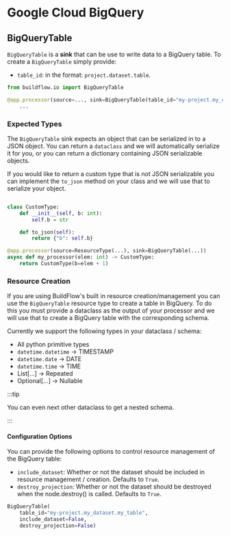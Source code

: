 # Google Cloud BigQuery

## BigQueryTable

`BigQueryTable` is a **sink** that can be use to write data to a BigQuery table. To create a `BigQueryTable` simply provide:

- `table_id`: in the format: `project.dataset.table`.

```python
from buildflow.io import BigQueryTable

@app.processor(source=..., sink=BigQueryTable(table_id="my-project.my_dataset.my_table")) -> MyType:
    ...
```

### Expected Types

The `BigQueryTable` sink expects an object that can be serialized in to a JSON object. You can return a `dataclass` and we will automatically serialize it for you, or you can return a dictionary containing JSON serializable objects.

If you would like to return a custom type that is not JSON serializable you can implement the `to_json` method on your class and we will use that to serialize your object.

```python

class CustomType:
    def __init__(self, b: int):
        self.b = str

    def to_json(self):
        return {"b": self.b}

@app.processor(source=ResourceType(...), sink=BigQueryTable(...))
async def my_processor(elem: int) -> CustomType:
    return CustomType(b=elem + 1)
```

### Resource Creation

If you are using BuildFlow's built in resource creation/management you can use the `BigQueryTable` resource type to create a table in BigQuery. To do this you must provide a dataclass as the output of your processor and we will use that to create a BigQuery table with the corresponding schema.

Currently we support the following types in your dataclass / schema:

- All python primitive types
- `datetime.datetime` -> TIMESTAMP
- `datetime.date` -> DATE
- `datetime.time` -> TIME
- List[...] -> Repeated
- Optional[...] -> Nullable

:::tip

You can even next other dataclass to get a nested schema.

:::

#### Configuration Options

You can provide the following options to control resource management of the BigQuery table:
- `include_dataset`: Whether or not the dataset should be included in resource management / creation. Defaults to `True`.
- `destroy_projection`: Whether or not the dataset should be destroyed when the node.destroy() is called. Defaults to `True`.

```python
BigQueryTable(
    table_id="my-project.my_dataset.my_table",
    include_dataset=False, 
    destroy_projection=False)
```